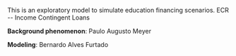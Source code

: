 This is an exploratory model to simulate education financing scenarios. ECR -- Income Contingent Loans

**Background phenomenon**: Paulo Augusto Meyer

**Modeling**: Bernardo Alves Furtado
